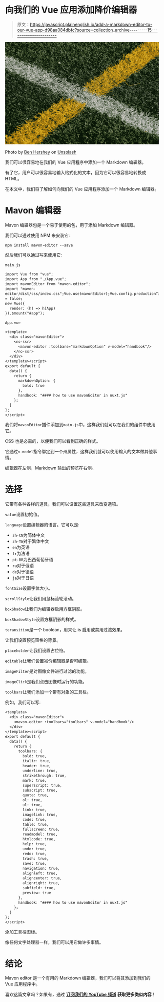 # 向我们的 Vue 应用添加降价编辑器

> 原文：<https://javascript.plainenglish.io/add-a-markdown-editor-to-our-vue-app-d98aa084dbfc?source=collection_archive---------15----------------------->

![](img/e096939cdc15b67a99dfd1d781b21607.png)

Photo by [Ben Hershey](https://unsplash.com/@benhershey?utm_source=medium&utm_medium=referral) on [Unsplash](https://unsplash.com?utm_source=medium&utm_medium=referral)

我们可以很容易地在我们的 Vue 应用程序中添加一个 Markdown 编辑器。

有了它，用户可以很容易地输入格式化的文本，因为它可以很容易地转换成 HTML。

在本文中，我们将了解如何向我们的 Vue 应用程序添加一个 Markdown 编辑器。

# Mavon 编辑器

Mavon 编辑器包是一个易于使用的包，用于添加 Markdown 编辑器。

我们可以通过使用 NPM 来安装它:

```
npm install mavon-editor --save
```

然后我们可以通过写来使用它:

`main.js`

```
import Vue from "vue";
import App from "./App.vue";
import mavonEditor from "mavon-editor";
import "mavon-editor/dist/css/index.css";Vue.use(mavonEditor);Vue.config.productionTip = false;
new Vue({
  render: (h) => h(App)
}).$mount("#app");
```

`App.vue`

```
<template>
  <div class="mavonEditor">
    <no-ssr>
      <mavon-editor :toolbars="markdownOption" v-model="handbook"/>
    </no-ssr>
  </div>
</template><script>
export default {
  data() {
    return {
      markdownOption: {
        bold: true
      },
      handbook: "#### how to use mavonEditor in nuxt.js"
    };
  }
};
</script>
```

我们将`mavonEditor`插件添加到`main.js`中，这样我们就可以在我们的组件中使用它。

CSS 也是必需的，以便我们可以看到正确的样式。

它通过`v-model`指令绑定到一个州属性，这样我们就可以使用输入的文本做其他事情。

编辑器在左侧，Markdown 输出的预览在右侧。

# 选择

它带有各种各样的道具，我们可以设置这些道具来改变选项。

`value`设置初始值。

`language`设置编辑器的语言。它可以是:

*   `zh-CN`为简体中文
*   `zh-TW`对于繁体中文
*   `en`为英语
*   `fr`为法语
*   `pt-BR`为巴西葡萄牙语
*   `ru`对于俄语
*   `de`对于德语
*   `ja`对于日语

`fontSize`设置字体大小。

`scrollStyle`让我们用鼠标滚轮滚动。

`boxShadow`让我们为编辑器启用方框阴影。

`boxShadowStyle`设置方框阴影的样式。

`teransition`是一个 boolean，用来让 is 启用或禁用过渡效果。

让我们设置预览窗格的背景。

`placeholder`让我们设置占位符。

`editable`让我们设置减价编辑器是否可编辑。

`imageFilter`是对图像文件进行过滤的功能。

`imageClick`是我们点击图像时运行的功能。

`toolbars`让我们添加一个带有对象的工具栏。

例如，我们可以写:

```
<template>
  <div class="mavonEditor">
    <mavon-editor :toolbars="toolbars" v-model="handbook"/>
  </div>
</template><script>
export default {
  data() {
    return {
      toolbars: {
        bold: true,
        italic: true,
        header: true,
        underline: true,
        strikethrough: true,
        mark: true,
        superscript: true,
        subscript: true,
        quote: true,
        ol: true,
        ul: true,
        link: true,
        imagelink: true,
        code: true,
        table: true,
        fullscreen: true,
        readmodel: true,
        htmlcode: true,
        help: true,
        undo: true,
        redo: true,
        trash: true,
        save: true,
        navigation: true,
        alignleft: true,
        aligncenter: true,
        alignright: true,
        subfield: true,
        preview: true
      },
      handbook: "#### how to use mavonEditor in nuxt.js"
    };
  }
};
</script>
```

添加工具栏图标。

像任何文字处理器一样，我们可以用它做许多事情。

# 结论

Mavon editor 是一个有用的 Markdown 编辑器，我们可以将其添加到我们的 Vue 应用程序中。

喜欢这篇文章吗？如果有，通过 [**订阅我们的 YouTube 频道**](https://www.youtube.com/channel/UCtipWUghju290NWcn8jhyAw?sub_confirmation=true) **获取更多类似内容！**